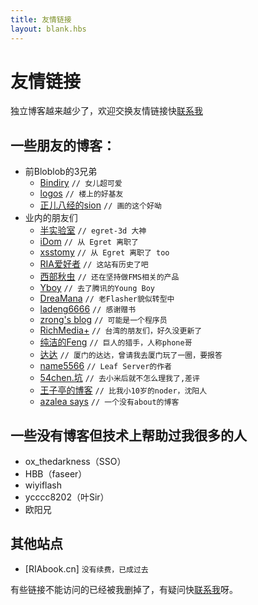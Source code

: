 ```yaml
---
title: 友情链接
layout: blank.hbs
---
```

# 友情链接

独立博客越来越少了，欢迎交换友情链接快[联系我](/about)

## 一些朋友的博客：

* 前Bloblob的3兄弟
  * [Bindiry](http://junnan.org/)    `// 女儿超可爱`
  * [logos](http://www.awumiao.com/) `// 楼上的好基友`
  * [正儿八经的sion](http://www.sionl.com/) `// 画的这个好呦`
* 业内的朋友们
  * [半实验室](https://www.halflab.me/) `// egret-3d 大神`
  * [iDom](http://www.idom.me/) `// 从 Egret 离职了`
  * [xsstomy](http://xsstomy.com/) `// 从 Egret 离职了 too`
  * [RIA爱好者](http://www.riafan.com/)  `// 这站有历史了吧`
  * [西部秋虫](http://www.fmser.cn/) `// 还在坚持做FMS相关的产品`
  * [Yboy](http://www.riaoo.com/)  `// 去了腾讯的Young Boy`
  * [DreaMana](http://blog.dreamana.com/) `// 老Flasher貌似转型中`
  * [ladeng6666](http://www.ladeng6666.com/blog/) `// 感谢赠书`
  * [zrong's blog](http://zengrong.net/) `// 可能是一个程序员`
  * [RichMedia+](http://www.richmediaplus.com/ ) `// 台湾的朋友们，好久没更新了`
  * [纯洁的Feng](http://fenglee.com/) `// 巨人的猎手，人称phone哥`
  * [达达](http://1234n.com/) `// 厦门的达达，曾请我去厦门玩了一圈，要报答`
  * [name5566](http://name5566.com/) `// Leaf Server的作者`
  * [54chen.坑](http://54chen.com/)   `// 去小米后就不怎么理我了,差评`
  * [王子亭的博客](https://jysperm.me/) `// 比我小10岁的noder，沈阳人`
  * [azalea says]( http://azaleasays.com/) `// 一个没有about的博客`

## 一些没有博客但技术上帮助过我很多的人

* ox_thedarkness（SSO）
* HBB（faseer）
* wiyiflash
* ycccc8202（叶Sir）
* 欧阳兄

## 其他站点

* [RIAbook.cn]  `没有续费，已成过去`

有些链接不能访问的已经被我删掉了，有疑问快[联系我](/about)呀。